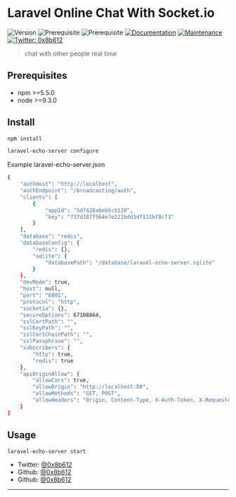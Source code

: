 # Laravel Online Chat With Socket.io
![Version](https://img.shields.io/badge/version-0.0.1-blue.svg?cacheSeconds=2592000)
![Prerequisite](https://img.shields.io/badge/npm-%3E%3D5.5.0-blue.svg)
![Prerequisite](https://img.shields.io/badge/node-%3E%3D9.3.0-blue.svg)
[![Documentation](https://img.shields.io/badge/documentation-yes-brightgreen.svg)](https://github.com/kefranabg/readme-md-generator#readme)
[![Maintenance](https://img.shields.io/badge/Maintained%3F-yes-green.svg)](https://github.com/kefranabg/readme-md-generator/graphs/commit-activity)
[![Twitter: 0x8b612](https://img.shields.io/twitter/follow/0x8b612.svg?style=social)](https://twitter.com/0x8b612)

> chat with other people real time


## Prerequisites

- npm >=5.5.0
- node >=9.3.0

## Install

```sh
npm install
```

```sh
laravel-echo-server configure
```

Example laravel-echo-server.json
```sh
{
	"authHost": "http://localhost",
	"authEndpoint": "/broadcasting/auth",
	"clients": [
		{
			"appId": "5d7428abeb5cb128",
			"key": "737d187f564e7e221bdd1df131bf8cf3"
		}
	],
	"database": "redis",
	"databaseConfig": {
		"redis": {},
		"sqlite": {
			"databasePath": "/database/laravel-echo-server.sqlite"
		}
	},
	"devMode": true,
	"host": null,
	"port": "6001",
	"protocol": "http",
	"socketio": {},
	"secureOptions": 67108864,
	"sslCertPath": "",
	"sslKeyPath": "",
	"sslCertChainPath": "",
	"sslPassphrase": "",
	"subscribers": {
		"http": true,
		"redis": true
	},
	"apiOriginAllow": {
		"allowCors": true,
		"allowOrigin": "http://localhost:80",
		"allowMethods": "GET, POST",
		"allowHeaders": "Origin, Content-Type, X-Auth-Token, X-Requested-With, Accept, Authorization, X-CSRF-TOKEN, X-Socket-Id"
	}
}
```

## Usage

```sh
laravel-echo-server start
```

* Twitter: [@0x8b612](https://twitter.com/0x8b612)
* Github: [@0x8b612](https://github.com/0x8b612)
* Github: [@0x8b612](https://gitlab.com/0x8b612)

***
